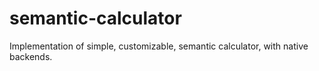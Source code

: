 # semantic-calculator
Implementation of simple, customizable, semantic calculator, with native backends.
